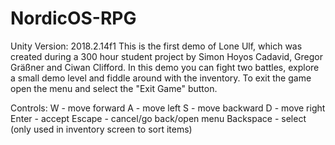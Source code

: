 # NordicOS-RPG
Unity Version: 2018.2.14f1 
This is the first demo of Lone Ulf, which was created during a 300 hour student project
by Simon Hoyos Cadavid, Gregor Gräßner and Ciwan Clifford. In this demo you can fight two battles,
explore a small demo level and fiddle around with the inventory. To exit the game open the menu and 
select the "Exit Game" button.


Controls: 
W - move forward
A - move left
S - move backward
D - move right
Enter - accept
Escape - cancel/go back/open menu
Backspace - select (only used in inventory screen to sort items)
